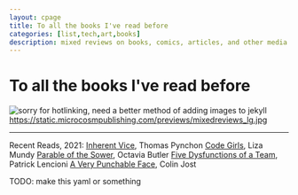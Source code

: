 ```yaml
---
layout: cpage
title: To all the books I've read before
categories: [list,tech,art,books]
description: mixed reviews on books, comics, articles, and other media
---
```


# To all the books I've read before


<img src="https://static.microcosmpublishing.com/previews/mixedreviews_lg.jpg" alt="sorry for hotlinking, need a better method of adding images to jekyll">
<a href="https://microcosmpublishing.com/catalog/books/1416" target="_blank">https://static.microcosmpublishing.com/previews/mixedreviews_lg.jpg</a>

<hr>
Recent Reads, 2021: 
<u>Inherent Vice</u>, Thomas Pynchon 
<u>Code Girls</u>, Liza Mundy
<u>Parable of the Sower</u>, Octavia Butler
<u>Five Dysfunctions of a Team</u>, Patrick Lencioni
<u>A Very Punchable Face</u>, Colin Jost


TODO: make this yaml or something 